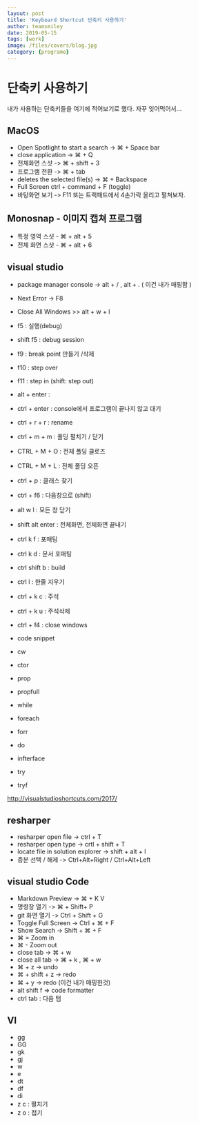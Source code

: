 ```yaml
---
layout: post
title: 'Keyboard Shortcut 단축키 사용하기' 
author: teamsmiley 
date: 2019-05-15
tags: [work]
image: /files/covers/blog.jpg
category: {programe}
---
```


# 단축키 사용하기 

내가 사용하는 단축키들을 여기에 적어보기로 했다. 자꾸 잊어먹어서...

## MacOS
* Open Spotlight to start a search -> &#8984;  + Space bar
* close application -> &#8984; + Q 
* 전체화면 스샷 -> &#8984; + shift + 3 
* 프로그램 전환 -> &#8984; + tab 
* deletes the selected file(s) -> &#8984; + Backspace 
* Full Screen ctrl + command + F (toggle)
* 바탕화면 보기 -> F11 또는 트랙패드에서 4손가락 올리고 펼쳐보자.  

## Monosnap - 이미지 캡쳐 프로그램 
 * 특정 영역 스샷 -  &#8984; + alt + 5
 * 전체 화면 스샷 -  &#8984; + alt + 6  

## visual studio 
* package manager console -> alt + / , alt + . ( 이건 내가 매핑함 )
* Next Error -> F8
* Close All Windows >> alt + w + l
* f5 : 실행(debug)
* shift f5 : debug session
* f9 : break point 만들기 /삭제
* f10 : step over
* f11 : step in (shift: step out)
* alt + enter : 
* ctrl + enter : console에서 프로그램이 끝나지 않고 대기
* ctrl + r + r : rename
* ctrl + m + m : 폴딩 펼치기 / 닫기
* CTRL + M + O : 전체 폴딩 클로즈
* CTRL + M + L : 전체 폴딩 오픈
* ctrl + p : 클래스 찾기
* ctrl + f6 : 다음창으로 (shift)
* alt w l : 모든 창 닫기
* shift alt enter : 전체화면, 전체화면 끝내기
* ctrl k f : 포매팅
* ctrl k d : 문서 포매팅
* ctrl shift b : build
* ctrl l : 한줄 지우기
* ctrl + k c : 주석
* ctrl + k u : 주석삭제
* ctrl + f4 : close windows

* code snippet
 * cw
 * ctor
 * prop
 * propfull
 * while
 * foreach
 * forr
 * do
 * infterface
 * try
 * tryf

<http://visualstudioshortcuts.com/2017/>

## resharper    
  * resharper open file -> ctrl + T 
  * resharper open type  -> crtl + shift + T  
  * locate file in solution explorer -> shift + alt + l 
  * 증분 선택 / 해제 ->   Ctrl+Alt+Right / Ctrl+Alt+Left 

## visual studio Code 
* Markdown Preview -> &#8984; + K V  
* 명령창 열기 -> &#8984; + Shift+ P 
* git 화면 열기 -> Ctrl + Shift + G	
* Toggle Full Screen -> Ctrl + &#8984; + F
* Show Search -> Shift + &#8984; + F
* &#8984; =	Zoom in	    
* &#8984; -	Zoom out	
* close tab -> &#8984; + w 
* close all tab -> &#8984; + k , &#8984; + w
* &#8984; + z -> undo 
* &#8984; + shift + z -> redo 
* &#8984; + y -> redo (이건 내가 매핑한것)
* alt shift f => code formatter
* ctrl tab : 다음 탭

## VI
* gg
* GG 
* gk 
* gj
* w
* e 
* dt
* df
* di 
* z c : 펼치기
* z o : 접기




